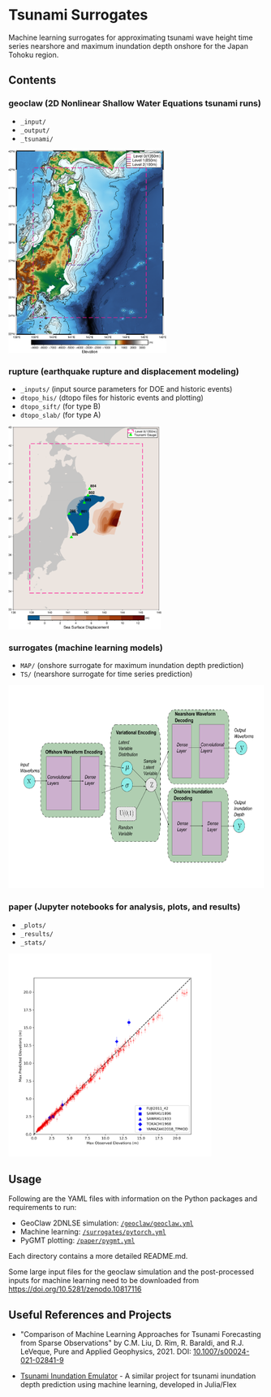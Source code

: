 # Tsunami Surrogates

Machine learning surrogates for approximating tsunami wave height time series nearshore and maximum inundation depth onshore for the Japan Tohoku region.

## Contents

### **geoclaw** (2D Nonlinear Shallow Water Equations tsunami runs)
- `_input/`
- `_output/`
- `_tsunami/`
<img src="/paper/_plots/model_region_geoclaw.png" alt="Model Region" height="400">

### **rupture** (earthquake rupture and displacement modeling)
- `_inputs/` (input source parameters for DOE and historic events)
- `dtopo_his/` (dtopo files for historic events and plotting)
- `dtopo_sift/` (for type B)
- `dtopo_slab/` (for type A)
<img src="/paper/_plots/displacement_fault_fuji.png" alt="Displacement Ex" height="400">

### **surrogates** (machine learning models)
- `MAP/` (onshore surrogate for maximum inundation depth prediction)
- `TS/` (nearshore surrogate for time series prediction)
<img src="/paper/_plots/VEDArch.png" alt="VED" height="400">

### **paper** (Jupyter notebooks for analysis, plots, and results)
- `_plots/`
- `_results/`
- `_stats/`
<img src="/paper/_plots/scatter_TS__riku_6042.png" alt="Plots" height="400">

## Usage
Following are the YAML files with information on the Python packages and requirements to run:
- GeoClaw 2DNLSE simulation: [`/geoclaw/geoclaw.yml`](/geoclaw/geoclaw.yml)
- Machine learning: [`/surrogates/pytorch.yml`](/surrogates/pytorch.yml)
- PyGMT plotting: [`/paper/pygmt.yml`](/paper/pygmt.yml)

Each directory contains a more detailed README.md.

Some large input files for the geoclaw simulation and the post-processed inputs for machine learning need to be downloaded from https://doi.org/10.5281/zenodo.10817116

## Useful References and Projects

- "Comparison of Machine Learning Approaches for Tsunami Forecasting from Sparse Observations" by C.M. Liu, D. Rim, R. Baraldi, and R.J. LeVeque, Pure and Applied Geophysics, 2021. DOI: [10.1007/s00024-021-02841-9](https://doi.org/10.1007/s00024-021-02841-9)

- [Tsunami Inundation Emulator](https://github.com/norwegian-geotechnical-institute/tsunami-inundation-emulator.git) - A similar project for tsunami inundation depth prediction using machine learning, developed in Julia/Flex
